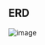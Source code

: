 ## ERD

![image](https://user-images.githubusercontent.com/43159295/205888403-1e38d54d-c71e-471a-9753-6f1a020f1cc4.png)
